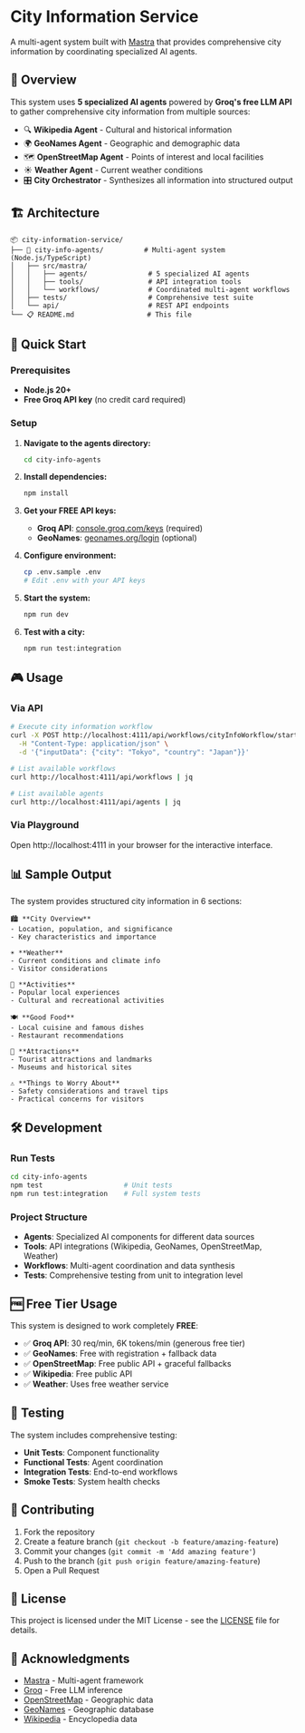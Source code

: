 # City Information Service

A multi-agent system built with [Mastra](https://mastra.ai) that provides comprehensive city information by coordinating specialized AI agents.

## 🎯 Overview

This system uses **5 specialized AI agents** powered by **Groq's free LLM API** to gather comprehensive city information from multiple sources:

- 🔍 **Wikipedia Agent** - Cultural and historical information
- 🌍 **GeoNames Agent** - Geographic and demographic data  
- 🗺️ **OpenStreetMap Agent** - Points of interest and local facilities
- ☀️ **Weather Agent** - Current weather conditions
- 🎛️ **City Orchestrator** - Synthesizes all information into structured output

## 🏗️ Architecture

```
📦 city-information-service/
├── 🤖 city-info-agents/          # Multi-agent system (Node.js/TypeScript)
│   ├── src/mastra/
│   │   ├── agents/               # 5 specialized AI agents
│   │   ├── tools/                # API integration tools
│   │   └── workflows/            # Coordinated multi-agent workflows
│   ├── tests/                    # Comprehensive test suite
│   └── api/                      # REST API endpoints
└── 📋 README.md                  # This file
```

## 🚀 Quick Start

### Prerequisites
- **Node.js 20+**
- **Free Groq API key** (no credit card required)

### Setup

1. **Navigate to the agents directory:**
   ```bash
   cd city-info-agents
   ```

2. **Install dependencies:**
   ```bash
   npm install
   ```

3. **Get your FREE API keys:**
   - **Groq API**: [console.groq.com/keys](https://console.groq.com/keys) (required)
   - **GeoNames**: [geonames.org/login](https://www.geonames.org/login) (optional)

4. **Configure environment:**
   ```bash
   cp .env.sample .env
   # Edit .env with your API keys
   ```

5. **Start the system:**
   ```bash
   npm run dev
   ```

6. **Test with a city:**
   ```bash
   npm run test:integration
   ```

## 🎮 Usage

### Via API
```bash
# Execute city information workflow
curl -X POST http://localhost:4111/api/workflows/cityInfoWorkflow/start-async \
  -H "Content-Type: application/json" \
  -d '{"inputData": {"city": "Tokyo", "country": "Japan"}}'

# List available workflows
curl http://localhost:4111/api/workflows | jq

# List available agents
curl http://localhost:4111/api/agents | jq
```

### Via Playground
Open http://localhost:4111 in your browser for the interactive interface.

## 📊 Sample Output

The system provides structured city information in 6 sections:

```
🏙️ **City Overview**
- Location, population, and significance
- Key characteristics and importance

☀️ **Weather** 
- Current conditions and climate info
- Visitor considerations

🎯 **Activities**
- Popular local experiences
- Cultural and recreational activities

🍽️ **Good Food**
- Local cuisine and famous dishes
- Restaurant recommendations

📸 **Attractions**
- Tourist attractions and landmarks
- Museums and historical sites

⚠️ **Things to Worry About**
- Safety considerations and travel tips
- Practical concerns for visitors
```

## 🛠️ Development

### Run Tests
```bash
cd city-info-agents
npm test                    # Unit tests
npm run test:integration    # Full system tests
```

### Project Structure
- **Agents**: Specialized AI components for different data sources
- **Tools**: API integrations (Wikipedia, GeoNames, OpenStreetMap, Weather)
- **Workflows**: Multi-agent coordination and data synthesis
- **Tests**: Comprehensive testing from unit to integration level

## 🆓 Free Tier Usage

This system is designed to work completely **FREE**:

- ✅ **Groq API**: 30 req/min, 6K tokens/min (generous free tier)
- ✅ **GeoNames**: Free with registration + fallback data
- ✅ **OpenStreetMap**: Free public API + graceful fallbacks
- ✅ **Wikipedia**: Free public API
- ✅ **Weather**: Uses free weather service

## 🧪 Testing

The system includes comprehensive testing:

- **Unit Tests**: Component functionality
- **Functional Tests**: Agent coordination  
- **Integration Tests**: End-to-end workflows
- **Smoke Tests**: System health checks

## 🤝 Contributing

1. Fork the repository
2. Create a feature branch (`git checkout -b feature/amazing-feature`)
3. Commit your changes (`git commit -m 'Add amazing feature'`)
4. Push to the branch (`git push origin feature/amazing-feature`)
5. Open a Pull Request

## 📄 License

This project is licensed under the MIT License - see the [LICENSE](LICENSE) file for details.

## 🙏 Acknowledgments

- [Mastra](https://mastra.ai) - Multi-agent framework
- [Groq](https://groq.com) - Free LLM inference
- [OpenStreetMap](https://openstreetmap.org) - Geographic data
- [GeoNames](https://geonames.org) - Geographic database
- [Wikipedia](https://wikipedia.org) - Encyclopedia data 
